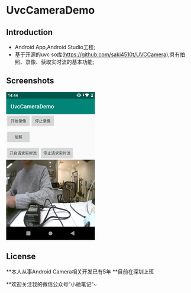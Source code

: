 UvcCameraDemo
===================================
 
Introduction
------------
* Android App,Android Studio工程;
* 基于开源的uvc so库(https://github.com/saki4510t/UVCCamera),具有拍照、录像、获取实时流的基本功能;

Screenshots
-------------

<img src="screenshots/main.png" height="400" alt="Screenshot"/> 


License
-------
**本人从事Android Camera相关开发已有5年
**目前在深圳上班

**欢迎关注我的微信公众号“小驰笔记”~




